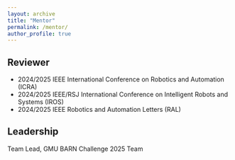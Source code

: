 ```yaml
---
layout: archive
title: "Mentor"
permalink: /mentor/
author_profile: true
---
```


## Reviewer

* 2024/2025 IEEE International Conference on Robotics and Automation (ICRA)
* 2024/2025 IEEE/RSJ International Conference on Intelligent Robots and Systems (IROS)
* 2024/2025 IEEE Robotics and Automation Letters (RAL)

## Leadership

Team Lead, GMU BARN Challenge 2025 Team
